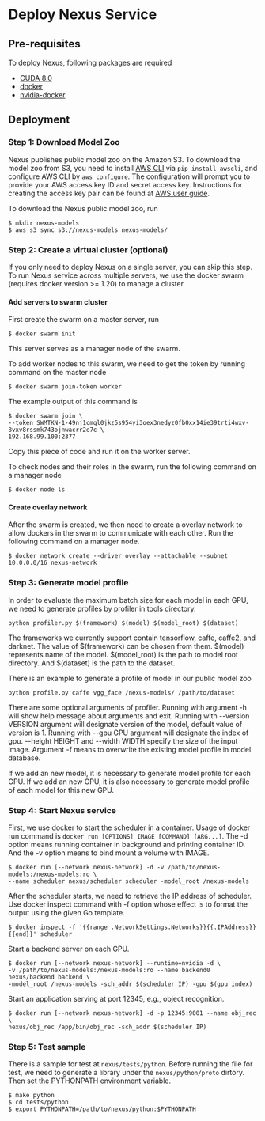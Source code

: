 Deploy Nexus Service
====================

Pre-requisites
--------------
To deploy Nexus, following packages are required
* [CUDA 8.0](https://developer.nvidia.com/cuda-80-ga2-download-archive)
* [docker](https://docs.docker.com/install/linux/docker-ce/ubuntu/)
* [nvidia-docker](https://github.com/NVIDIA/nvidia-docker)

Deployment
----------
### Step 1: Download Model Zoo
Nexus publishes public model zoo on the Amazon S3. To download the model zoo
from S3, you need to install [AWS CLI](https://aws.amazon.com/cli/) via
`pip install awscli`, and configure AWS CLI by `aws configure`.
The configuration will prompt you to provide your AWS access key ID and
secret access key. Instructions for creating the access key pair can be found
at [AWS user guide](https://docs.aws.amazon.com/cli/latest/userguide/cli-chap-getting-started.html).

To download the Nexus public model zoo, run
```
$ mkdir nexus-models
$ aws s3 sync s3://nexus-models nexus-models/
```

### Step 2: Create a virtual cluster (optional)
If you only need to deploy Nexus on a single server, you can skip this step.
To run Nexus service across multiple servers, we use the docker swarm (requires
docker version >= 1.20) to manage a cluster.

#### Add servers to swarm cluster

First create the swarm on a master server, run
```
$ docker swarm init
```
This server serves as a manager node of the swarm.

To add worker nodes to this swarm, we need to get the token by running command
on the master node
```
$ docker swarm join-token worker
```
The example output of this command is
```
$ docker swarm join \
--token SWMTKN-1-49nj1cmql0jkz5s954yi3oex3nedyz0fb0xx14ie39trti4wxv-8vxv8rssmk743ojnwacrr2e7c \
192.168.99.100:2377
```
Copy this piece of code and run it on the worker server.

To check nodes and their roles in the swarm, run the following command on a manager node
```
$ docker node ls
```

#### Create overlay network

After the swarm is created, we then need to create a overlay network to allow
dockers in the swarm to communicate with each other. Run the following command on
a manager node.
```
$ docker network create --driver overlay --attachable --subnet 10.0.0.0/16 nexus-network
```
### Step 3: Generate model profile

In order to evaluate the maximum batch size for each model in each GPU, we need to generate profiles by profiler in tools directory.
```
python profiler.py $(framework) $(model) $(model_root) $(dataset)
```
The frameworks we currently support contain tensorflow, caffe, caffe2, and darknet. The value of $(framework) can be chosen from them. 
$(model) represents name of the model. 
$(model_root) is the path to model root directory. And $(dataset) is the path to the dataset. 

There is an example to generate a profile of model in our public model zoo
```
python profile.py caffe vgg_face /nexus-models/ /path/to/dataset 
``` 
There are some optional arguments of profiler. Running with argument -h will show help message about arguments and exit. Running with --version VERSION argument will designate version of the model, default value of version is 1. Running with --gpu GPU argument will designate the index of gpu. --height HEIGHT and --width WIDTH specify the size of the input image. Argument -f means to overwrite the existing model profile in model database.
 
If we add an new model, it is necessary to generate model profile for each GPU. If we add an new GPU, it is also necessary to generate model profile of each model for this new GPU.
 
### Step 4: Start Nexus service
First, we use docker to start the scheduler in a container.
Usage of docker run command is `docker run [OPTIONS] IMAGE [COMMAND] [ARG...]`.
The -d option means running container in background and printing container ID. And the -v option means to 
bind mount a volume with IMAGE.
```
$ docker run [--network nexus-network] -d -v /path/to/nexus-models:/nexus-models:ro \
--name scheduler nexus/scheduler scheduler -model_root /nexus-models
```
After the scheduler starts, we need to retrieve the IP address of scheduler. Use docker inspect command
with -f option whose effect is to format the output using the given Go template.
```
$ docker inspect -f '{{range .NetworkSettings.Networks}}{{.IPAddress}}{{end}}' scheduler
```
Start a backend server on each GPU.
```
$ docker run [--network nexus-network] --runtime=nvidia -d \
-v /path/to/nexus-models:/nexus-models:ro --name backend0 nexus/backend backend \
-model_root /nexus-models -sch_addr $(scheduler IP) -gpu $(gpu index)
```
Start an application serving at port 12345, e.g., object recognition.
```
$ docker run [--network nexus-network] -d -p 12345:9001 --name obj_rec \
nexus/obj_rec /app/bin/obj_rec -sch_addr $(scheduler IP)
```
### Step 5: Test sample
There is a sample for test at `nexus/tests/python`. Before running the file for test, we need to generate a
library under the `nexus/python/proto` dirtory. Then set the PYTHONPATH environment variable.
```
$ make python
$ cd tests/python
$ export PYTHONPATH=/path/to/nexus/python:$PYTHONPATH
```
